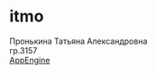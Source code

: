 # itmo

Пронькина Татьяна Александровна<br>
гр.3157<br>
<a HREF="http://tapro-first-project.appspot.com">AppEngine</a>
